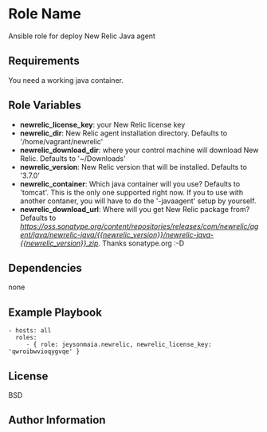 Role Name
========

Ansible role for deploy New Relic Java agent

Requirements
------------

You need a working java container.

Role Variables
--------------

- **newrelic_license_key**: your New Relic license key 
- **newrelic_dir**: New Relic agent installation directory. Defaults to '/home/vagrant/newrelic'
- **newrelic_download_dir**: where your control machine will download New Relic. Defaults to '~/Downloads'
- **newrelic_version**: New Relic version that will be installed. Defaults to '3.7.0'
- **newrelic_container**: Which java container will you use? Defaults to 'tomcat'. This is the only one supported right now. If you to use with another contaner, you will have to do the '-javaagent' setup by yourself.
- **newrelic_download_url**: Where will you get New Relic package from? Defaults to *https://oss.sonatype.org/content/repositories/releases/com/newrelic/agent/java/newrelic-java/{{newrelic_version}}/newrelic-java-{{newrelic_version}}.zip*. Thanks sonatype.org :-D

Dependencies
------------

none

Example Playbook
-------------------------

    - hosts: all
      roles:
         - { role: jeysonmaia.newrelic, newrelic_license_key: 'qwroibwvioqygvqe' }

License
-------

BSD

Author Information
------------------
